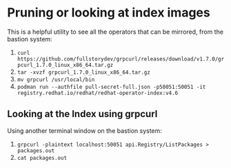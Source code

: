 # Pruning or looking at index images
This is a helpful utility to see all the operators that can be mirrored, from the bastion system:

1. `curl https://github.com/fullstorydev/grpcurl/releases/download/v1.7.0/grpcurl_1.7.0_linux_x86_64.tar.gz`
2. `tar -xvzf grpcurl_1.7.0_linux_x86_64.tar.gz`
3. `mv grpcurl /usr/local/bin`
3. `podman run --authfile pull-secret-full.json -p50051:50051 -it registry.redhat.io/redhat/redhat-operator-index:v4.6`

## Looking at the Index using grpcurl
Using another terminal window on the bastion system:

1. `grpcurl -plaintext localhost:50051 api.Registry/ListPackages > packages.out`
2. `cat packages.out`
